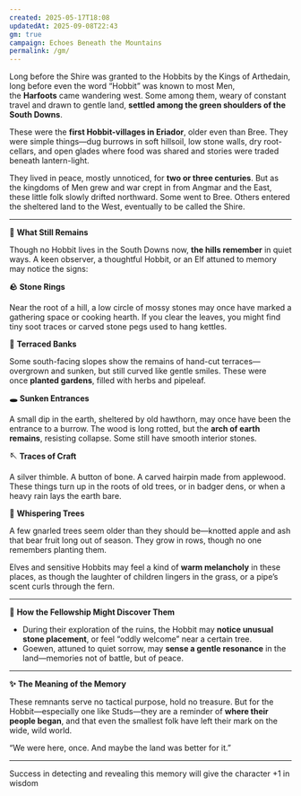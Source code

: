 ```yaml
---
created: 2025-05-17T18:08
updatedAt: 2025-09-08T22:43
gm: true
campaign: Echoes Beneath the Mountains
permalink: /gm/
---
```


Long before the Shire was granted to the Hobbits by the Kings of Arthedain, long before even the word “Hobbit” was known to most Men, the **Harfoots** came wandering west. Some among them, weary of constant travel and drawn to gentle land, **settled among the green shoulders of the South Downs**.

These were the **first Hobbit-villages in Eriador**, older even than Bree. They were simple things—dug burrows in soft hillsoil, low stone walls, dry root-cellars, and open glades where food was shared and stories were traded beneath lantern-light.

They lived in peace, mostly unnoticed, for **two or three centuries**. But as the kingdoms of Men grew and war crept in from Angmar and the East, these little folk slowly drifted northward. Some went to Bree. Others entered the sheltered land to the West, eventually to be called the Shire.

---

**🌿** **What Still Remains**

Though no Hobbit lives in the South Downs now, **the hills remember** in quiet ways. A keen observer, a thoughtful Hobbit, or an Elf attuned to memory may notice the signs:

**🪨** **Stone Rings**

Near the root of a hill, a low circle of mossy stones may once have marked a gathering space or cooking hearth. If you clear the leaves, you might find tiny soot traces or carved stone pegs used to hang kettles.

**🌾** **Terraced Banks**

Some south-facing slopes show the remains of hand-cut terraces—overgrown and sunken, but still curved like gentle smiles. These were once **planted gardens**, filled with herbs and pipeleaf.

**🕳️** **Sunken Entrances**

A small dip in the earth, sheltered by old hawthorn, may once have been the entrance to a burrow. The wood is long rotted, but the **arch of earth remains**, resisting collapse. Some still have smooth interior stones.

**🪡** **Traces of Craft**

A silver thimble. A button of bone. A carved hairpin made from applewood. These things turn up in the roots of old trees, or in badger dens, or when a heavy rain lays the earth bare.

**🌳** **Whispering Trees**

A few gnarled trees seem older than they should be—knotted apple and ash that bear fruit long out of season. They grow in rows, though no one remembers planting them.

Elves and sensitive Hobbits may feel a kind of **warm melancholy** in these places, as though the laughter of children lingers in the grass, or a pipe’s scent curls through the fern.

---

**🧭** **How the Fellowship Might Discover Them**

- During their exploration of the ruins, the Hobbit may **notice unusual stone placement**, or feel “oddly welcome” near a certain tree.
- Goewen, attuned to quiet sorrow, may **sense a gentle resonance** in the land—memories not of battle, but of peace.


---

**✨** **The Meaning of the Memory**

These remnants serve no tactical purpose, hold no treasure. But for the Hobbit—especially one like Studs—they are a reminder of **where their people began**, and that even the smallest folk have left their mark on the wide, wild world.

“We were here, once. And maybe the land was better for it.”

---

Success in detecting and revealing this memory will give the character +1 in wisdom